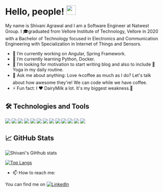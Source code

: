 # Hello, people! <img src="https://raw.githubusercontent.com/MartinHeinz/MartinHeinz/master/wave.gif" width="30px">

My name is Shivani Agrawal and I am a Software Engineer at Natwest Group. I 🎓graduated from Vellore Institute of Technology, Vellore in 2020 with a Bachelor of Technology focused in Electronics and Communication Engineering with Specialization in Internet of Things and Sensors. 

- 🔭 I’m currently working on Angular, Spring Framework.
- 🌱 I’m currently learning Python, Docker.
- 🤔 I’m looking for motivation to start writing blog and also to include 🧘Yoga in my daily routine.
- 💬 Ask me about anything: Love ☕coffee as much as I do? Let's talk about how awesome they're! We can code while we have coffee.    
- ⚡ Fun fact: I ❤️ DairyMilk a lot. It's my biggest weakness.🙈

## 🛠️ Technologies and Tools
![](https://img.shields.io/badge/OS-Windows-informational?style=flat&logo=WINDOWS&logoColor=white&color=2bbc8a)
![](https://img.shields.io/badge/Editor-VisualStudioCode-informational?style=flat&logo=VISUALSTUDIOCODE&logoColor=white&color=2bbc8a)
![](https://img.shields.io/badge/Editor-IntelliJIDEA-informational?style=flat&logo=INTELLIJIDEA&logoColor=white&color=2bbc8a)
![](https://img.shields.io/badge/Editor-EclipseIDE-informational?style=flat&logo=ECLIPSEIDE&logoColor=white&color=2bbc8a)
![](https://img.shields.io/badge/Code-Java-informational?style=flat&logo=JAVA&logoColor=white&color=2bbc8a)
![](https://img.shields.io/badge/Code-JavaScript-informational?style=flat&logo=JAVASCRIPT&logoColor=white&color=2bbc8a)
![](https://img.shields.io/badge/Code-TypeScript-informational?style=flat&logo=TYPESCRIPT&logoColor=white&color=2bbc8a)
![](https://img.shields.io/badge/Code-Python-informational?style=flat&logo=PYTHON&logoColor=white&color=2bbc8a)
![](https://img.shields.io/badge/Code-HTML5-informational?style=flat&logo=HTML5&logoColor=white&color=2bbc8a)
![](https://img.shields.io/badge/Code-CSS3-informational?style=flat&logo=CSS3&logoColor=white&color=2bbc8a)
![](https://img.shields.io/badge/Framework-Angular-informational?style=flat&logo=ANGULAR&logoColor=white&color=2bbc8a)
![](https://img.shields.io/badge/Framework-Spring-informational?style=flat&logo=SPRING&logoColor=white&color=2bbc8a)
![](https://img.shields.io/badge/Tools-Docker-informational?style=flat&logo=DOCKER&logoColor=white&color=2bbc8a)

## 📈 GitHub Stats

![Shivani's GiHhub stats](https://github-readme-stats.vercel.app/api?username=shivani-1401&show_icons=true&theme=radical&hide=contribs,prs)

[![Top Langs](https://github-readme-stats.vercel.app/api/top-langs/?username=shivani-1401&layout=compact)](https://github.com/shivani-1401/github-readme-stats)

- 📫 How to reach me:
<!-- Actual text -->
You can find me on  [![LinkedIn][1.2]][1]
<!-- Icons -->
[1.2]: https://raw.githubusercontent.com/MartinHeinz/MartinHeinz/master/linkedin-3-16.png (LinkedIn icon without padding)
<!-- Links to your social media accounts -->
[1]:  https://www.linkedin.com/in/shivani-agrawal76/  
